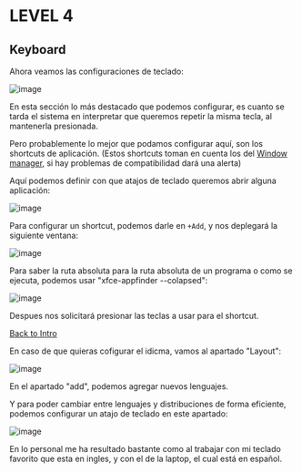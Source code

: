 # LEVEL 4

## Keyboard

Ahora veamos las configuraciones de teclado:

![image](https://github.com/Inf0sth/Kali-linux-Custom/assets/106565371/1b104baa-fbc6-46e6-843a-a35b6b8f2ef0)

En esta sección lo más destacado que podemos configurar, 
es cuanto se tarda el sistema en interpretar que queremos repetir la misma tecla, al mantenerla presionada.

Pero probablemente lo mejor que podamos configurar aquí, 
son los shortcuts de aplicación. 
(Estos shortcuts toman en cuenta los del [Window manager](Windows.md), si hay problemas de compatibilidad dará una alerta)

Aquí podemos definir con que atajos de teclado queremos abrir alguna aplicación:

![image](https://github.com/Inf0sth/Kali-linux-Custom/assets/106565371/c8c20c5d-d6af-48f7-b69d-31879c334614)

Para configurar un shortcut, podemos darle en `+Add`, y nos deplegará la siguiente ventana:

![image](https://github.com/Inf0sth/Kali-linux-Custom/assets/106565371/dc7f17e5-646a-4e35-88a8-1a2243b7e877)

Para saber la ruta absoluta para la ruta absoluta de un programa o como se ejecuta, podemos usar "xfce-appfinder --colapsed":

![image](https://github.com/Inf0sth/Kali-linux-Custom/assets/106565371/4cee6515-ecc0-4574-8a40-550a1bc9b75b)

Despues nos solicitará presionar las teclas a usar para el shortcut.

[Back to Intro](../Intro.md)

En caso de que quieras cofigurar el idicma, vamos al apartado "Layout":

![image](https://github.com/user-attachments/assets/ea62ddf0-498c-42f2-a80c-af0d367fe404)

En el apartado "add", podemos agregar nuevos lenguajes.

Y para poder cambiar entre lenguajes y distribuciones de forma eficiente, podemos configurar un atajo de teclado en este apartado:

![image](https://github.com/user-attachments/assets/4a72c5ed-9c56-4c53-93e4-a6f776bcdcb2)

En lo personal me ha resultado bastante como al trabajar con mi teclado favorito que esta en ingles, y con el de la laptop, el cual está en español.

